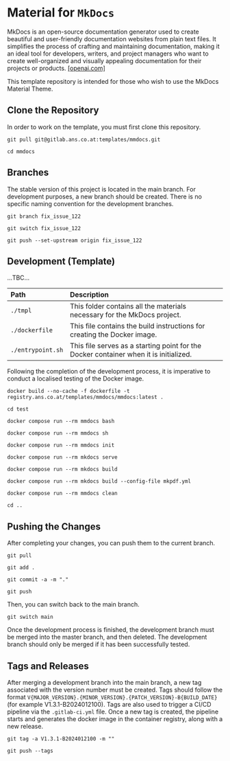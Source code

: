 # Material for `MkDocs`

MkDocs is an open-source documentation generator used to create beautiful and user-friendly documentation websites from plain text files. It simplifies the process of crafting and maintaining documentation, making it an ideal tool for developers, writers, and project managers who want to create well-organized and visually appealing documentation for their projects or products. <a href="https://chat.openai.com/" target="_blank">[openai.com]</a>

This template repository is intended for those who wish to use the MkDocs Material Theme.

## Clone the Repository

In order to work on the template, you must first clone this repository.

```text
git pull git@gitlab.ans.co.at:templates/mmdocs.git
```

```text
cd mmdocs
```

## Branches

The stable version of this project is located in the main branch. For development purposes, a new branch should be created. There is no specific naming convention for the development branches.

```text
git branch fix_issue_122
```

```text
git switch fix_issue_122
```

```text
git push --set-upstream origin fix_issue_122
```

## Development (Template)

...TBC...

| Path              | Description                                                                           |
|:------------------|:--------------------------------------------------------------------------------------|
| `./tmpl`          | This folder contains all the materials necessary for the MkDocs project.              |             
| `./dockerfile`    | This file contains the build instructions for creating the Docker image.              |
| `./entrypoint.sh` | This file serves as a starting point for the Docker container when it is initialized. |


Following the completion of the development process, it is imperative to conduct a localised testing of the Docker image.

```text
docker build --no-cache -f dockerfile -t registry.ans.co.at/templates/mmdocs/mmdocs:latest .
```

```text
cd test
```

```text
docker compose run --rm mmdocs bash
```

```text
docker compose run --rm mmdocs sh
```

```text
docker compose run --rm mmdocs init
```

```text
docker compose run --rm mkdocs serve
```

```text
docker compose run --rm mkdocs build
```

```text
docker compose run --rm mkdocs build --config-file mkpdf.yml
```

```text
docker compose run --rm mmdocs clean
```

```text
cd ..
```

## Pushing the Changes

After completing your changes, you can push them to the current branch.

```text
git pull
```

```text
git add .
```

```text
git commit -a -m "."
```

```text
git push
```

Then, you can switch back to the main branch.

```text
git switch main
```

Once the development process is finished, the development branch must be merged into the master branch, and then deleted. The development branch should only be merged if it has been successfully tested.

## Tags and Releases

After merging a development branch into the main branch, a new tag associated with the version number must be created. Tags should follow the format `V{MAJOR_VERSION}.{MINOR_VERSION}.{PATCH_VERSION}-B{BUILD_DATE}` (for example V1.3.1-B2024012100). Tags are also used to trigger a CI/CD pipeline via the `.gitlab-ci.yml` file. Once a new tag is created, the pipeline starts and generates the docker image in the container registry, along with a new release.

```text
git tag -a V1.3.1-B2024012100 -m ""
```

```text
git push --tags
```